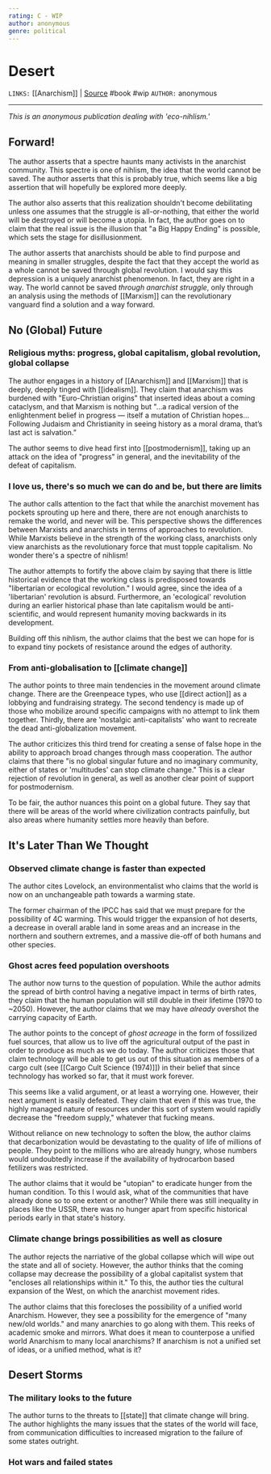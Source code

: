 ```yaml
---
rating: C - WIP
author: anonymous
genre: political
---
```

# Desert
`LINKS:` [[Anarchism]] | [Source](https://theanarchistlibrary.org/library/anonymous-desert)
#book #wip 
`AUTHOR:` anonymous

---
*This is an anonymous publication dealing with 'eco-nihlism.'*

## Forward!
The author asserts that a spectre haunts many activists in the anarchist community. This spectre is one of nihlism, the idea that the world cannot be saved. The author asserts that this is probably true, which seems like a big assertion that will hopefully be explored more deeply. 

The author also asserts that this realization shouldn't become debilitating unless one assumes that the struggle is all-or-nothing, that either the world will be destroyed or will become a utopia. In fact, the author goes on to claim that the real issue is the illusion that "a Big Happy Ending" is possible, which sets the stage for disillusionment.

The author asserts that anarchists should be able to find purpose and meaning in smaller struggles, despite the fact that they accept the world as a whole cannot be saved through global revolution. I would say this depression is a uniquely anarchist phenomenon. In fact, they are right in a way. The world cannot be saved *through anarchist struggle*, only through an analysis using the methods of [[Marxism]] can the revolutionary vanguard find a solution and a way forward.

## No (Global) Future
### Religious myths: progress, global capitalism, global revolution, global collapse
The author engages in a history of [[Anarchism]] and [[Marxism]] that is deeply, deeply tinged with [[idealism]]. They claim that anarchism was burdened with "Euro-Christian origins" that inserted ideas about a coming cataclysm, and that Marxism is nothing but "...a radical version of the enlightenment belief in progress — itself a mutation of Christian hopes... Following Judaism and Christianity in seeing history as a moral drama, that’s last act is salvation.”

The author seems to dive head first into [[postmodernism]], taking up an attack on the idea of "progress" in general, and the inevitability of the defeat of capitalism. 

### I love us, there's so much we can do and be, but there are limits
The author calls attention to the fact that while the anarchist movement has pockets sprouting up here and there, there are not enough anarchists to remake the world, and never will be. This perspective shows the differences between Marxists and anarchists in terms of approaches to revolution. While Marxists believe in the strength of the working class, anarchists only view anarchists as the revolutionary force that must topple capitalism. No wonder there's a spectre of nihlism!

The author attempts to fortify the above claim by saying that there is little historical evidence that the working class is predisposed towards "libertarian or ecological revolution." I would agree, since the idea of a 'libertarian' revolution is absurd. Furthermore, an 'ecological' revolution during an earlier historical phase than late capitalism would be anti-scientific, and would represent humanity moving backwards in its development. 

Building off this nihlism, the author claims that the best we can hope for is to expand tiny pockets of resistance around the edges of authority. 

### From anti-globalisation to [[climate change]]
The author points to three main tendencies in the movement around climate change. There are the Greenpeace types, who use [[direct action]] as a lobbying and fundraising strategy. The second tendency is made up of those who mobilize around specific campaigns with no attempt to link them together. Thirdly, there are 'nostalgic anti-capitalists' who want to recreate the dead anti-globalization movement. 

The author criticizes this third trend for creating a sense of false hope in the ability to approach broad changes through mass cooperation. The author claims that there "is no global singular future and no imaginary community, either of states or 'multitudes' can stop climate change." This is a clear rejection of revolution in general, as well as another clear point of support for postmodernism.

To be fair, the author nuances this point on a global future. They say that there will be areas of the world where civilization contracts painfully, but also areas where humanity settles more heavily than before. 

## It's Later Than We Thought
### Observed climate change is faster than expected
The author cites Lovelock, an environmentalist who claims that the world is now on an unchangeable path towards a warming state. 

The former chairman of the IPCC has said that we must prepare for the possibility of 4C warming. This would trigger the expansion of hot deserts, a decrease in overall arable land in some areas and an increase in the northern and southern extremes, and a massive die-off of both humans and other species. 

### Ghost acres feed population overshoots
The author now turns to the question of population. While the author admits the spread of birth control having a negative impact in terms of birth rates, they claim that the human population will still double in their lifetime (1970 to ~2050). However, the author claims that we may have *already* overshot the carrying capacity of Earth. 

The author points to the concept of *ghost acreage* in the form of fossilized fuel sources, that allow us to live off the agricultural output of the past in order to produce as much as we do today. The author criticizes those that claim technology will be able to get us out of this situation as members of a cargo cult (see [[Cargo Cult Science (1974)]]) in their belief that since technology has worked so far, that it must work forever. 

This seems like a valid argument, or at least a worrying one. However, their next argument is easily defeated. They claim that even if this was true, the highly managed nature of resources under this sort of system would rapidly decrease the "freedom supply," whatever that fucking means.

Without reliance on new technology to soften the blow, the author claims that decarbonization would be devastating to the quality of life of millions of people. They point to the millions who are already hungry, whose numbers would undoubtedly increase if the availability of hydrocarbon based fetilizers was restricted.

The author claims that it would be "utopian" to eradicate hunger from the human condition. To this I would ask, what of the communities that have already done so to one extent or another? While there was still inequality in places like the USSR, there was no hunger apart from specific historical periods early in that state's history. 

### Climate change brings possibilities as well as closure
The author rejects the narriative of the global collapse which will wipe out the state and all of society. However, the author thinks that the coming collapse may decrease the possibility of a global capitalist system that "encloses all relationships within it." To this, the author ties the cultural expansion of the West, on which the anarchist movement rides. 

The author claims that this forecloses the possibility of a unified world Anarchism. However, they see a possibility for the emergence of "many new/old worlds." and many anarchies to go along with them. This reeks of academic smoke and mirrors. What does it mean to counterpose a unified world Anarchism to many local anarchisms? If anarchism is not a unified set of ideas, or a unified method, what is it? 

## Desert Storms
### The military looks to the future
The author turns to the threats to [[state]] that climate change will bring. The author highlights the many issues that the states of the world will face, from communication difficulties to increased migration to the failure of some states outright. 

### Hot wars and failed states

